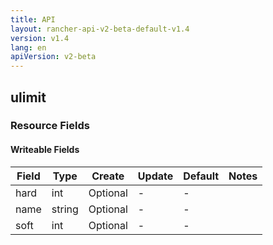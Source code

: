 ```yaml
---
title: API
layout: rancher-api-v2-beta-default-v1.4
version: v1.4
lang: en
apiVersion: v2-beta
---
```


## ulimit



### Resource Fields

#### Writeable Fields

Field | Type | Create | Update | Default | Notes
---|---|---|---|---|---
hard | int | Optional | - | - | 
name | string | Optional | - | - | 
soft | int | Optional | - | - | 



<br>
